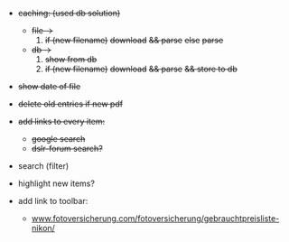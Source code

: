 - ~~caching: (used db solution)~~
    - ~~file ->~~
        1. ~~if (new filename)~~
            ~~download~~
                ~~&& parse~~
           ~~else~~
                ~~parse~~
    - ~~db   ->~~
        1. ~~show from db~~
        2. ~~if (new filename)~~
            ~~download~~
                ~~&& parse~~
                ~~&& store to db~~
- ~~show date of file~~
- ~~delete old entries if new pdf~~
- ~~add links to every item:~~
   - ~~google search~~
   - ~~dslr-forum search?~~

- search (filter)
- highlight new items?
- add link to toolbar:
    - www.fotoversicherung.com/fotoversicherung/gebrauchtpreisliste-nikon/
